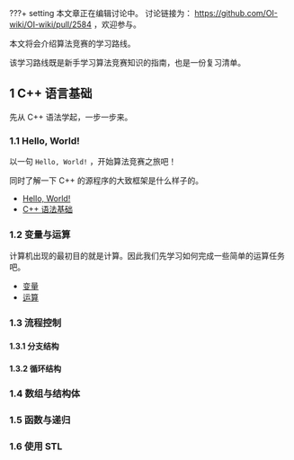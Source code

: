 ???+ setting
    本文章正在编辑讨论中。
    讨论链接为： <https://github.com/OI-wiki/OI-wiki/pull/2584> ，欢迎参与。

本文将会介绍算法竞赛的学习路线。

该学习路线既是新手学习算法竞赛知识的指南，也是一份复习清单。

## 1 C++ 语言基础

先从 C++ 语法学起，一步一步来。

### 1.1 Hello, World!

以一句 `Hello, World!` ，开始算法竞赛之旅吧！

同时了解一下 C++ 的源程序的大致框架是什么样子的。

-  [Hello, World!](../lang/helloworld.md) 
-  [C++ 语法基础](../lang/basic.md) 

### 1.2 变量与运算

计算机出现的最初目的就是计算。因此我们先学习如何完成一些简单的运算任务吧。

-  [变量](../lang/var.md) 
-  [运算](../lang/op.md) 

### 1.3 流程控制

#### 1.3.1 分支结构

#### 1.3.2 循环结构

### 1.4 数组与结构体

### 1.5 函数与递归

### 1.6 使用 STL
